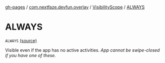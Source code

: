 [gh-pages](../../index.md) / [com.nextfaze.devfun.overlay](../index.md) / [VisibilityScope](index.md) / [ALWAYS](./-a-l-w-a-y-s.md)

# ALWAYS

`ALWAYS` [(source)](https://github.com/NextFaze/dev-fun/tree/master/devfun/src/main/java/com/nextfaze/devfun/overlay/OverlayWindow.kt#L50)

Visible even if the app has no active activities. *App cannot be swipe-closed if you have one of these.*

